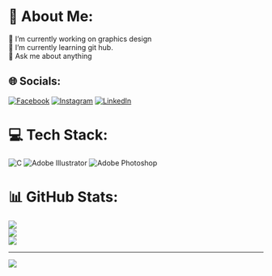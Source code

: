 # 💫 About Me:
🔭 I’m currently working on graphics design<br>🌱 I’m currently learning git hub.<br>💬 Ask me about anything<br>


## 🌐 Socials:
[![Facebook](https://img.shields.io/badge/Facebook-%231877F2.svg?logo=Facebook&logoColor=white)](https://facebook.com/100084517603202) [![Instagram](https://img.shields.io/badge/Instagram-%23E4405F.svg?logo=Instagram&logoColor=white)](https://instagram.com/_gunu) [![LinkedIn](https://img.shields.io/badge/LinkedIn-%230077B5.svg?logo=linkedin&logoColor=white)](https://linkedin.com/in/supriya-shrestha-5407aa310) 

# 💻 Tech Stack:
![C](https://img.shields.io/badge/c-%2300599C.svg?style=for-the-badge&logo=c&logoColor=white) ![Adobe Illustrator](https://img.shields.io/badge/adobe%20illustrator-%23FF9A00.svg?style=for-the-badge&logo=adobe%20illustrator&logoColor=white) ![Adobe Photoshop](https://img.shields.io/badge/adobe%20photoshop-%2331A8FF.svg?style=for-the-badge&logo=adobe%20photoshop&logoColor=white)
# 📊 GitHub Stats:
![](https://github-readme-stats.vercel.app/api?username=Supriya6206&theme=dark&hide_border=false&include_all_commits=false&count_private=false)<br/>
![](https://github-readme-streak-stats.herokuapp.com/?user=Supriya6206&theme=dark&hide_border=false)<br/>
![](https://github-readme-stats.vercel.app/api/top-langs/?username=Supriya6206&theme=dark&hide_border=false&include_all_commits=false&count_private=false&layout=compact)

---
[![](https://visitcount.itsvg.in/api?id=Supriya6206&icon=0&color=1)](https://visitcount.itsvg.in)

<!-- Proudly created with GPRM ( https://gprm.itsvg.in ) -->
